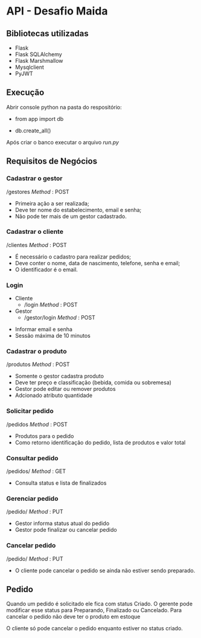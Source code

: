 # API - Desafio Maida

## Bibliotecas utilizadas

- Flask
- Flask SQLAlchemy
- Flask Marshmallow
- Mysqlclient
- PyJWT

## Execução

Abrir console python na pasta do respositório:

* from app import db

* db.create_all()

Após criar o banco executar o arquivo _run.py_

## Requisitos de Negócios
### Cadastrar o gestor
/gestores _Method_ : POST
- Primeira ação a ser realizada;
- Deve ter nome do estabelecimento, email e senha;
- Não pode ter mais de um gestor cadastrado.

### Cadastrar o cliente
/clientes _Method_ : POST
- É necessário o cadastro para realizar pedidos;
- Deve conter o nome, data de nascimento, telefone, senha e email;
- O identificador é o email.

### Login
* Cliente
  * /login _Method_ : POST
* Gestor
  * /gestor/login _Method_ : POST

- Informar email e senha
- Sessão máxima de 10 minutos


### Cadastrar o produto
/produtos _Method_ : POST
- Somente o gestor cadastra produto
- Deve ter preço e classificação (bebida, comida ou sobremesa)
- Gestor pode editar ou remover produtos
- Adcionado atributo quantidade

### Solicitar pedido
/pedidos _Method_ : POST
- Produtos para o pedido
- Como retorno identificação do pedido, lista de produtos e valor total

### Consultar pedido
/pedidos/<email> _Method_ : GET
- Consulta status e lista de finalizados

### Gerenciar pedido
/pedido/<id> _Method_ : PUT
- Gestor informa status atual do pedido
- Gestor pode finalizar ou cancelar pedido

### Cancelar pedido
/pedido/<id> _Method_ : PUT
- O cliente pode cancelar o pedido se ainda não estiver sendo preparado.



## Pedido
Quando um pedido é solicitado ele fica com status Criado.
O gerente pode modificar esse status para Preparando, Finalizado ou Cancelado.
Para cancelar o pedido não deve ter o produto em estoque

O cliente só pode cancelar o pedido enquanto estiver no status criado.
